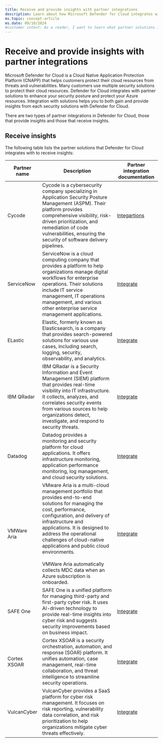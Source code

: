 ```yaml
---
title: Receive and provide insights with partner integrations
description: Learn about how Microsoft Defender for Cloud integrates with partner solutions to enhance your security posture and protect your Azure resources.
ms.topic: concept-article
ms.date: 09/10/2024
#customer intent: As a reader, I want to learn what partner solutions integrate with Defender for Cloud.
---
```


# Receive and provide insights with partner integrations

Microsoft Defender for Cloud is a Cloud Native Application Protection Platform (CNAPP) that helps customers protect their cloud resources from threats and vulnerabilities. Many customers use multiple security solutions to protect their cloud resources. Defender for Cloud integrates with partner solutions to enhance your security posture and protect your Azure resources. Integration with solutions helps you to both gain and provide insights from each security solutions with Defender for Cloud.

There are two types of partner integrations in Defender for Cloud, those that provide insights and those that receive insights.

## Receive insights

The following table lists the partner solutions that Defender for Cloud integrates with to receive insights:

| Partner name | Description | Partner integration documentation |
|--|--|--|
| Cycode | Cycode is a cybersecurity company specializing in Application Security Posture Management (ASPM). Their platform provides comprehensive visibility, risk-driven prioritization, and remediation of code vulnerabilities, ensuring the security of software delivery pipelines. | [Integartions](https://cycode.com/cycode-integrations/) |
| ServiceNow| ServiceNow is a cloud computing company that provides a platform to help organizations manage digital workflows for enterprise operations. Their solutions include IT service management, IT operations management, and various other enterprise service management applications. | [Integrate](https://docs.servicenow.com/bundle/washingtondc-security-management/page/product/secops-integration-vr/azure-security-center/concept/cc_asc_overview.html) |
| ELastic| Elastic, formerly known as Elasticsearch, is a company that provides search-powered solutions for various use cases, including search, logging, security, observability, and analytics.| [Integrate](https://www.elastic.co/docs/current/integrations/microsoft_defender_cloud) | 
| IBM QRadar | IBM QRadar is a Security Information and Event Management (SIEM) platform that provides real-time visibility into IT infrastructure. It collects, analyzes, and correlates security events from various sources to help organizations detect, investigate, and respond to security threats. | [Integrate](https://www.ibm.com/docs/en/dsm?topic=microsoft-defender-cloud) |
| Datadog | Datadog provides a monitoring and security platform for cloud applications. It offers infrastructure monitoring, application performance monitoring, log management, and cloud security solutions. | [Integrate](https://docs.datadoghq.com/integrations/microsoft_defender_for_cloud/) |
| VMWare Aria | VMware Aria is a multi-cloud management portfolio that provides end-to-end solutions for managing the cost, performance, configuration, and delivery of infrastructure and applications. It is designed to address the operational challenges of cloud-native applications and public cloud environments. <br><br> VMWare  Aria automatically collects MDC data when an Azure subscription is onboarded. | [Integrate](https://docs.vmware.com/en/VMware-Aria-Automation-for-Secure-Clouds/services/chss-getting-started/GUID-integrations-microsoft-defender.html) |
| SAFE One | SAFE One is a unified platform for managing third-party and first-party cyber risk. It uses AI-driven technology to provide real-time insights into cyber risk and suggests security improvements based on business impact. | [Integrate](https://docs.safe.security/docs/azure) |
| Cortex XSOAR | Cortex XSOAR is a security orchestration, automation, and response (SOAR) platform. It unifies automation, case management, real-time collaboration, and threat intelligence to streamline security operations. | [Integrate](https://xsoar.pan.dev/docs/reference/integrations/azure-security-center-v2) |
| VulcanCyber | VulcanCyber provides a SaaS platform for cyber risk management. It focuses on risk reporting, vulnerability data correlation, and risk prioritization to help organizations mitigate cyber threats effectively. | [Integrate](https://help.vulcancyber.com/en/articles/7850120-microsoft-defender-for-cloud-connector-new-revision) |